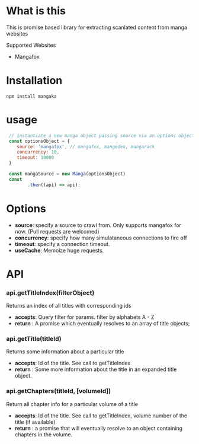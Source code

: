 # What is this

This is promise based library for extracting scanlated content from manga websites

Supported Websites
- Mangafox

# Installation
``` npm install mangaka ```

# usage

```js
 // instantiate a new manga object passing source via an options object
 const optionsObject = {
    source: 'mangafox', // mangafox, mangeden, mangarack
    concurrency: 10,
    timeout: 10000
 }

 const mangaSource = new Manga(optionsObject)
 const
        .then((api) => api);
```

# Options
- **source**: specify a source to crawl from. Only supports mangafox for now. (Pull requests are welcomed)
- **concurrency**: specify how many simulataneous connections to fire off
- **timeout**: specify a connection timeout.
- **useCache**: Memoize huge requests.

# API

### api.getTitleIndex(filterObject)
Returns an index of all titles with corresponding ids
- **accepts**:
    Query filter for params. filter by alphabets A - Z
- **return** :
    A promise which eventually resolves to an array of title objects;

### api.getTitle(titleId)
Returns some information about a particular title
- **accepts**:
    Id of the title. See call to getTitleIndex
- **return** :
    Some more information about the title in an expanded title object.

### api.getChapters(titleId, [volumeId])
Return all chapter info for a particular volume of a title
- **accepts**:
    Id of the title. See call to getTitleIndex,
    volume number of the title (if available)
- **return** :
    a promise that will eventually resolve to an object containing chapters in the volume.
